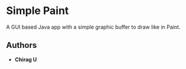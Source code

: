 # Simple Paint

A GUI based Java app with a simple graphic buffer to draw like in Paint. 

## Authors

* **Chirag U**
